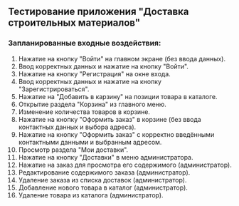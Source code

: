 ## Тестирование приложения "Доставка строительных материалов"

### Запланированные входные воздействия:

1. Нажатие на кнопку "Войти" на главном экране (без ввода данных).
2. Ввод корректных данных и нажатие на кнопку "Войти".
3. Нажатие на кнопку "Регистрация" на окне входа.
4. Ввод корректных данных и нажатие на кнопку "Зарегистрироваться".
5. Нажатие на "Добавить в карзину" на позиции товара в каталоге.
6. Открытие раздела "Корзина" из главного меню.
7. Изменение количества товаров в корзине.
8. Нажатие на кнопку "Оформить заказ" в корзине (без ввода контактных данных и выбора адреса).
9. Нажатие на кнопку "Оформить заказ" с корректно введёнными контактными данными и выбранным адресом.
10. Просмотр раздела "Мои доставки".
11. Нажатие на кнопку "Доставки" в меню администратора.
12. Нажатие на заказ для просмотра его содержимого (администратор).
13. Редактирование содержимого заказа (администратор).
14. Удаление заказа из списка доставок (администратор).
15. Добавление нового товара в каталог (администратор).
16. Удаление товара из каталога (администратор).

